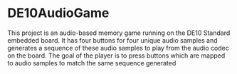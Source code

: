 # DE10AudioGame
This project is an audio-based memory game running on the DE10 Standard embedded board. It has four buttons for four unique audio samples and generates a sequence of these audio samples to play from the audio codec on the board. The goal of the player is to press buttons which are mapped to audio samples to match the same sequence generated

